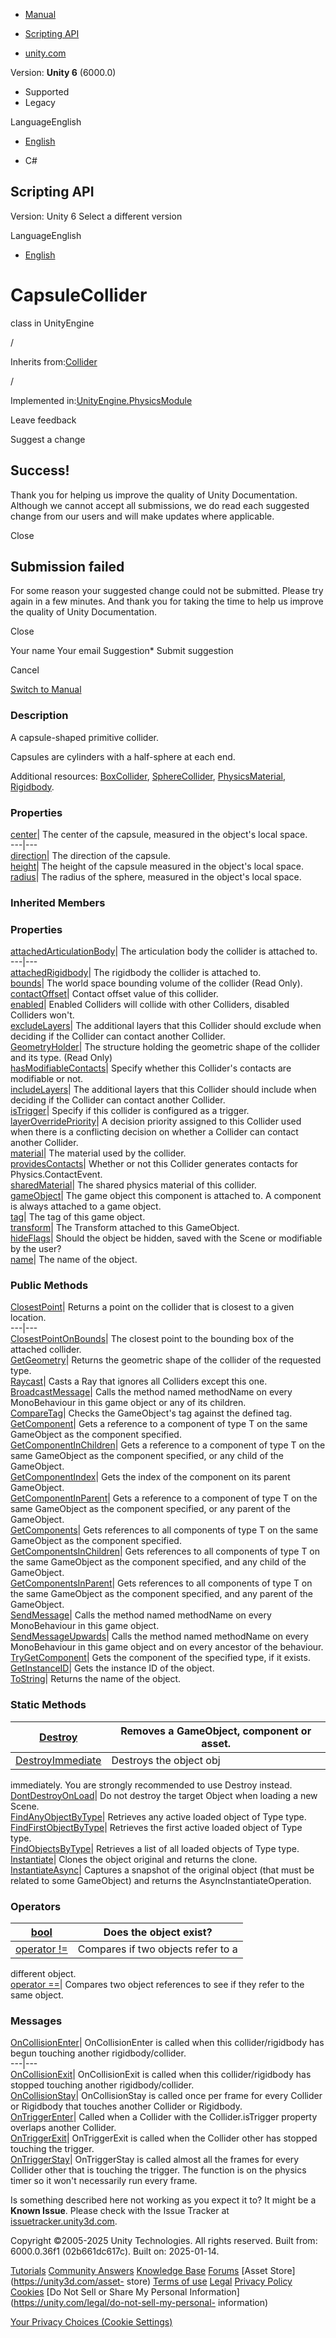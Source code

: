 [ ]()

  * [Manual](../Manual/index.html)
  * [Scripting API](../ScriptReference/index.html)

  * [unity.com](https://unity.com/)

Version: **Unity 6** (6000.0)

  * Supported
  * Legacy

LanguageEnglish

  * [English]()

  * C#

[ ](https://docs.unity3d.com)

## Scripting API

Version: Unity 6 Select a different version

LanguageEnglish

  * [English]()

# CapsuleCollider

class in UnityEngine

/

Inherits from:[Collider](Collider.html)

/

Implemented in:[UnityEngine.PhysicsModule](UnityEngine.PhysicsModule.html)

Leave feedback

Suggest a change

## Success!

Thank you for helping us improve the quality of Unity Documentation. Although
we cannot accept all submissions, we do read each suggested change from our
users and will make updates where applicable.

Close

## Submission failed

For some reason your suggested change could not be submitted. Please <a>try
again</a> in a few minutes. And thank you for taking the time to help us
improve the quality of Unity Documentation.

Close

Your name Your email Suggestion* Submit suggestion

Cancel

[Switch to Manual](../Manual/class-CapsuleCollider.html "Go to CapsuleCollider
Component in the Manual")

### Description

A capsule-shaped primitive collider.

Capsules are cylinders with a half-sphere at each end.  
  
Additional resources: [BoxCollider](BoxCollider.html),
[SphereCollider](SphereCollider.html),
[PhysicsMaterial](PhysicsMaterial.html), [Rigidbody](Rigidbody.html).

### Properties

[center](CapsuleCollider-center.html)| The center of the capsule, measured in
the object's local space.  
---|---  
[direction](CapsuleCollider-direction.html)| The direction of the capsule.  
[height](CapsuleCollider-height.html)| The height of the capsule measured in
the object's local space.  
[radius](CapsuleCollider-radius.html)| The radius of the sphere, measured in
the object's local space.  
  
### Inherited Members

### Properties

[attachedArticulationBody](Collider-attachedArticulationBody.html)| The
articulation body the collider is attached to.  
---|---  
[attachedRigidbody](Collider-attachedRigidbody.html)| The rigidbody the
collider is attached to.  
[bounds](Collider-bounds.html)| The world space bounding volume of the
collider (Read Only).  
[contactOffset](Collider-contactOffset.html)| Contact offset value of this
collider.  
[enabled](Collider-enabled.html)| Enabled Colliders will collide with other
Colliders, disabled Colliders won't.  
[excludeLayers](Collider-excludeLayers.html)| The additional layers that this
Collider should exclude when deciding if the Collider can contact another
Collider.  
[GeometryHolder](Collider.GeometryHolder.html)| The structure holding the
geometric shape of the collider and its type. (Read Only)  
[hasModifiableContacts](Collider-hasModifiableContacts.html)| Specify whether
this Collider's contacts are modifiable or not.  
[includeLayers](Collider-includeLayers.html)| The additional layers that this
Collider should include when deciding if the Collider can contact another
Collider.  
[isTrigger](Collider-isTrigger.html)| Specify if this collider is configured
as a trigger.  
[layerOverridePriority](Collider-layerOverridePriority.html)| A decision
priority assigned to this Collider used when there is a conflicting decision
on whether a Collider can contact another Collider.  
[material](Collider-material.html)| The material used by the collider.  
[providesContacts](Collider-providesContacts.html)| Whether or not this
Collider generates contacts for Physics.ContactEvent.  
[sharedMaterial](Collider-sharedMaterial.html)| The shared physics material of
this collider.  
[gameObject](Component-gameObject.html)| The game object this component is
attached to. A component is always attached to a game object.  
[tag](Component-tag.html)| The tag of this game object.  
[transform](Component-transform.html)| The Transform attached to this
GameObject.  
[hideFlags](Object-hideFlags.html)| Should the object be hidden, saved with
the Scene or modifiable by the user?  
[name](Object-name.html)| The name of the object.  
  
### Public Methods

[ClosestPoint](Collider.ClosestPoint.html)| Returns a point on the collider
that is closest to a given location.  
---|---  
[ClosestPointOnBounds](Collider.ClosestPointOnBounds.html)| The closest point
to the bounding box of the attached collider.  
[GetGeometry](Collider.GetGeometry.html)| Returns the geometric shape of the
collider of the requested type.  
[Raycast](Collider.Raycast.html)| Casts a Ray that ignores all Colliders
except this one.  
[BroadcastMessage](Component.BroadcastMessage.html)| Calls the method named
methodName on every MonoBehaviour in this game object or any of its children.  
[CompareTag](Component.CompareTag.html)| Checks the GameObject's tag against
the defined tag.  
[GetComponent](Component.GetComponent.html)| Gets a reference to a component
of type T on the same GameObject as the component specified.  
[GetComponentInChildren](Component.GetComponentInChildren.html)| Gets a
reference to a component of type T on the same GameObject as the component
specified, or any child of the GameObject.  
[GetComponentIndex](Component.GetComponentIndex.html)| Gets the index of the
component on its parent GameObject.  
[GetComponentInParent](Component.GetComponentInParent.html)| Gets a reference
to a component of type T on the same GameObject as the component specified, or
any parent of the GameObject.  
[GetComponents](Component.GetComponents.html)| Gets references to all
components of type T on the same GameObject as the component specified.  
[GetComponentsInChildren](Component.GetComponentsInChildren.html)| Gets
references to all components of type T on the same GameObject as the component
specified, and any child of the GameObject.  
[GetComponentsInParent](Component.GetComponentsInParent.html)| Gets references
to all components of type T on the same GameObject as the component specified,
and any parent of the GameObject.  
[SendMessage](Component.SendMessage.html)| Calls the method named methodName
on every MonoBehaviour in this game object.  
[SendMessageUpwards](Component.SendMessageUpwards.html)| Calls the method
named methodName on every MonoBehaviour in this game object and on every
ancestor of the behaviour.  
[TryGetComponent](Component.TryGetComponent.html)| Gets the component of the
specified type, if it exists.  
[GetInstanceID](Object.GetInstanceID.html)| Gets the instance ID of the
object.  
[ToString](Object.ToString.html)| Returns the name of the object.  
  
### Static Methods

[Destroy](Object.Destroy.html)| Removes a GameObject, component or asset.  
---|---  
[DestroyImmediate](Object.DestroyImmediate.html)| Destroys the object obj
immediately. You are strongly recommended to use Destroy instead.  
[DontDestroyOnLoad](Object.DontDestroyOnLoad.html)| Do not destroy the target
Object when loading a new Scene.  
[FindAnyObjectByType](Object.FindAnyObjectByType.html)| Retrieves any active
loaded object of Type type.  
[FindFirstObjectByType](Object.FindFirstObjectByType.html)| Retrieves the
first active loaded object of Type type.  
[FindObjectsByType](Object.FindObjectsByType.html)| Retrieves a list of all
loaded objects of Type type.  
[Instantiate](Object.Instantiate.html)| Clones the object original and returns
the clone.  
[InstantiateAsync](Object.InstantiateAsync.html)| Captures a snapshot of the
original object (that must be related to some GameObject) and returns the
AsyncInstantiateOperation.  
  
### Operators

[bool](Object-operator_Object.html)| Does the object exist?  
---|---  
[operator !=](Object-operator_ne.html)| Compares if two objects refer to a
different object.  
[operator ==](Object-operator_eq.html)| Compares two object references to see
if they refer to the same object.  
  
### Messages

[OnCollisionEnter](Collider.OnCollisionEnter.html)| OnCollisionEnter is called
when this collider/rigidbody has begun touching another rigidbody/collider.  
---|---  
[OnCollisionExit](Collider.OnCollisionExit.html)| OnCollisionExit is called
when this collider/rigidbody has stopped touching another rigidbody/collider.  
[OnCollisionStay](Collider.OnCollisionStay.html)| OnCollisionStay is called
once per frame for every Collider or Rigidbody that touches another Collider
or Rigidbody.  
[OnTriggerEnter](Collider.OnTriggerEnter.html)| Called when a Collider with
the Collider.isTrigger property overlaps another Collider.  
[OnTriggerExit](Collider.OnTriggerExit.html)| OnTriggerExit is called when the
Collider other has stopped touching the trigger.  
[OnTriggerStay](Collider.OnTriggerStay.html)| OnTriggerStay is called almost
all the frames for every Collider other that is touching the trigger. The
function is on the physics timer so it won't necessarily run every frame.  
  
Is something described here not working as you expect it to? It might be a
**Known Issue**. Please check with the Issue Tracker at
[issuetracker.unity3d.com](https://issuetracker.unity3d.com).

Copyright ©2005-2025 Unity Technologies. All rights reserved. Built from:
6000.0.36f1 (02b661dc617c). Built on: 2025-01-14.

[Tutorials](https://unity3d.com/learn) [Community
Answers](https://answers.unity3d.com) [Knowledge
Base](https://support.unity3d.com/hc/en-us)
[Forums](https://forum.unity3d.com) [Asset Store](https://unity3d.com/asset-
store) [Terms of use](https://docs.unity3d.com/Manual/TermsOfUse.html)
[Legal](https://unity.com/legal) [Privacy
Policy](https://unity.com/legal/privacy-policy)
[Cookies](https://unity.com/legal/cookie-policy) [Do Not Sell or Share My
Personal Information](https://unity.com/legal/do-not-sell-my-personal-
information)

[Your Privacy Choices (Cookie Settings)](javascript:void\(0\);)

